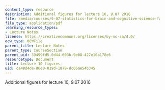 ```yaml
---
content_type: resource
description: Additional figures for lecture 10, 9.07 2016
file: /media/courses/9-07-statistics-for-brain-and-cognitive-science-fall-2016/ca48d4de86e0019d1879dc66ae54b345_MIT9_07F16_lec10_Figures.pdf
file_type: application/pdf
learning_resource_types:
- Lecture Notes
license: https://creativecommons.org/licenses/by-nc-sa/4.0/
ocw_type: OCWFile
parent_title: Lecture Notes
parent_type: CourseSection
parent_uid: 39499fd5-0d44-603b-9e08-427e10a178e6
resourcetype: Document
title: Lecture 10 figures
uid: ca48d4de-86e0-019d-1879-dc66ae54b345
---
```

Additional figures for lecture 10, 9.07 2016